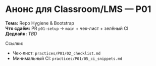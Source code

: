 # Анонс для Classroom/LMS — P01

**Тема:** Repo Hygiene & Bootstrap  
**Что сдаём:** PR `p01-setup` → `main` + чек-лист + зелёный CI  
**Дедлайн:** _TBD_

Ссылки:
- Чек-лист: `practices/P01/02_checklist.md`
- Минимальный CI: `practices/P01/05_ci_snippets.md`

